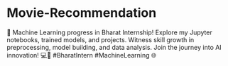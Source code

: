 # Movie-Recommendation
🚀 Machine Learning progress in Bharat Internship! Explore my Jupyter notebooks, trained models, and projects. Witness skill growth in preprocessing, model building, and data analysis. Join the journey into AI innovation! 💻🤖 #BharatIntern #MachineLearning 🌐
